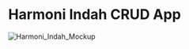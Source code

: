 # Harmoni Indah CRUD App

![Harmoni_Indah_Mockup](https://github.com/Alvin-Saputra/Harmoni-Indah-CRUD-App/assets/145079710/754fbe40-05ec-4a2b-8b91-8676e9313969)
